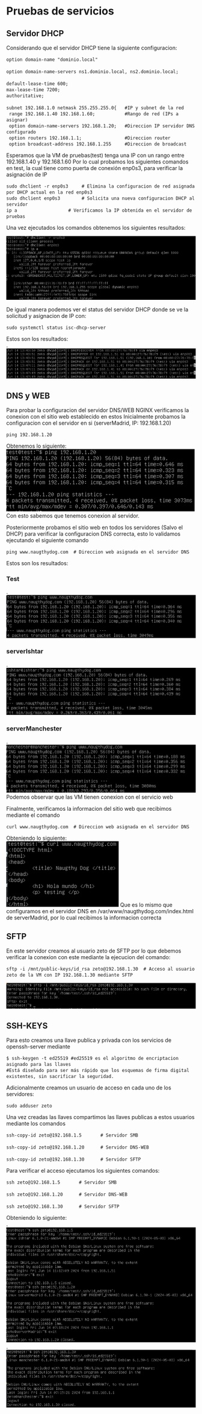 # Pruebas de servicios

## Servidor DHCP
Considerando que el servidor DHCP tiene la siguiente configuracion:
```shell
option domain-name "dominio.local"

option domain-name-servers ns1.dominio.local, ns2.dominio.local;

default-lease-time 600;
max-lease-time 7200;
authoritative;

subnet 192.168.1.0 netmask 255.255.255.0{   #IP y subnet de la red
 range 192.168.1.40 192.168.1.60;           #Rango de red (IPs a asignar)
 option domain-name-servers 192.168.1.20;   #Direccion IP servidor DNS configurado
 option routers 192.168.1.1;                #Direccion router
 option broadcast-address 192.168.1.255     #Direccion de broadcast
```
Esperamos que la VM de pruebas(test) tenga una IP con un rango entre 192.168.1.40 y 192.168.1.60
Por lo cual probamos los siguientes comandos en test, la cual tiene como puerta de conexión enp0s3, para verificar la asignación de IP
```shell
sudo dhclient -r enp0s3     # Elimina la configuracion de red asignada por DHCP actual en la red enp0s3
sudo dhclient enp0s3        # Solicita una nueva configuracion DHCP al servidor
ip a                   # Verificamos la IP obtenida en el servidor de pruebas
```
Una vez ejecutados los comandos obtenemos los siguientes resultados:

![Resultados Test DHCP.](images/test_cmd1.png)

De igual manera podemos ver el status del servidor DHCP donde se ve la solicitud y asignacion de IP con:
```shell
sudo systemctl status isc-dhcp-server
```
Estos son los resultados:  
.
![Resultados Test DHCP2.](images/serverGilgamesh.png)

## DNS y WEB
Para probar la configuracion del servidor DNS/WEB NGINX verificamos la conexion con el sitio web establecido en estos
Inicialmente probamos la configuracion con el servidor en si (serverMadrid, IP: 192.168.1.20)
```shell
ping 192.168.1.20
```
Obtenemos lo siguiente:  
![Resultados Test DNS1.](images/test_cmd2.png)
Con esto sabemos que tenemos conexion al servidor.

Posteriormente probamos el sitio web en todos los servidores (Salvo el DHCP) para verificar la configuracion DNS correcta, esto lo validamos ejecutando el siguiente comando
```shell
ping www.naugthydog.com  # Direccion web asignada en el servidor DNS
```
Estos son los resultados: 
### Test  
.
![Resultados Test DNS2.](images/test_cmd3.png)
### serverIshtar  
.
![Resultados Test DNS3.](images/serverIshtar.png)
### serverManchester  
.
![Resultados Test DNS4.](images/serverManchester.png)
Podemos observar que las VM tienen conexion con el servicio web

Finalmente, verificamos la informacion del sitio web que recibimos mediante el comando
```shell
curl www.naugthydog.com  # Direccion web asignada en el servidor DNS
```
Obteniendo lo siguiente:  
![Resultados Test DNS5.](images/test_cmd4.png)
Que es lo mismo que configuramos en el servidor DNS en /var/www/naugthydog.com/index.html de serverMadrid, por lo cual recibimos la informacion correcta

## SFTP
En este servidor creamos al usuario zeto de SFTP por lo que debemos verificar la conexion con este mediante la ejecucion del comando:
```shell
sftp -i /mnt/public-keys/id_rsa zeto@192.168.1.30  # Acceso al usuario zeto de la VM con IP 192.168.1.30 mediante SFTP
```  
![Resultados Test SFTP.](images/test_cmd7.png)
## SSH-KEYS
Para esto creamos una llave publica y privada con los servicios de openssh-server mediante
```shell
$ ssh-keygen -t ed25519 #ed25519 es el algoritmo de encriptacion asignado para las llaves
#Está diseñado para ser más rápido que los esquemas de firma digital existentes, sin sacrificar la seguridad.
```
Adicionalmente creamos un usuario de acceso en cada uno de los servidores:
```shell
sudo adduser zeto
```
Una vez creadas las llaves compartimos las llaves publicas a estos usuarios mediante los comandos
```shell
ssh-copy-id zeto@192.168.1.5       # Servidor SMB

ssh-copy-id zeto@192.168.1.20      # Servidor DNS-WEB

ssh-copy-id zeto@192.168.1.30      # Servidor SFTP
```
Para verificar el acceso ejecutamos los siguientes comandos:
```shell
ssh zeto@192.168.1.5       # Servidor SMB

ssh zeto@192.168.1.20      # Servidor DNS-WEB

ssh zeto@192.168.1.30      # Servidor SFTP
```
Obteniendo lo siguiente:  
.
![Resultados Test SSH1.](images/test_cmd5.png)
.  
![Resultados Test SSH2.](images/test_cmd6.png)
